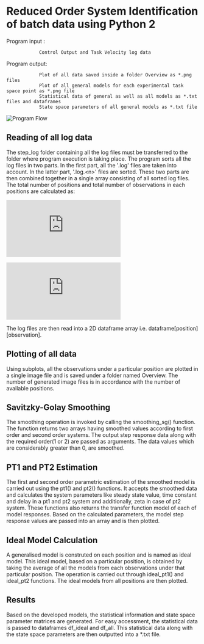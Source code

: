 # Reduced Order System Identification of batch data using Python 2 

Program input : 

                Control Output and Task Velocity log data

Program output: 

                Plot of all data saved inside a folder Overview as *.png files
                Plot of all general models for each experimental task space point as *.png file
                Statistical data of general as well as all models as *.txt files and dataframes
                State space parameters of all general models as *.txt file
 
![Program Flow](process_operation.png?raw=true "Title")


## Reading of all log data
The step_log folder containing all the log files must be transferred to the folder where program execution is taking place. The program sorts all the log files in two parts. In the first part, all the '.log' files are taken into account. In the latter part, '.log.\<n>' files are sorted. These two parts are then combined together in a single array consisting of all sorted log files.
The total number of positions and total number of observations in each positions are calculated as:

![equation](http://latex.codecogs.com/gif.latex?Positions%20%3D%20%5Csum%20%7B%27.log%27%7D) 

![equation](http://latex.codecogs.com/gif.latex?Observations%20%3D%20%5Cfrac%7B%5Csum%7B%27.log.%3Cn%3E%27%7D%20&plus;%20Positions%7D%7BPositions%7D)

The log files are then read into a 2D dataframe array i.e. dataframe[position][observation].

## Plotting of all data
Using subplots, all the observations under a particular position are plotted in a single image file and is saved under a folder named Overview. The number of generated image files is in accordance with the number of available positions.


## Savitzky-Golay Smoothing
The smoothing operation is invoked by calling the smoothing_sg() function.
The function returns two arrays having smoothed values according to first order and second order systems.
The output step response data along with the required order(1 or 2) are passed as arguments. 
The data values which are considerably greater than 0, are smoothed.  


## PT1 and PT2 Estimation
The first and second order parametric estimation of the smoothed model is carried out using the pt1() and pt2() functions.
It accepts the smoothed data and calculates the system parameters like steady state value, time constant and delay in a pt1 and pt2 
system and additionally, zeta in case of pt2 system. These functions also returns the transfer function model of each of model responses.
Based on the calculated parameters, the model step response values are passed into an array and is then plotted.


## Ideal Model Calculation
A generalised model is construted on each position and is named as ideal model. This ideal model, based on a particular position,
is obtained by taking the average of all the models from each observations under that particular position. The operation is carried 
out through ideal_pt1() and ideal_pt2 functions. The ideal models from all positions are then plotted.

## Results
Based on the developed models, the statistical information and state space parameter matrices are generated. For easy accessment, the 
statistical data is passed to dataframes df_ideal and df_all. This statistical data along with the state space parameters are then 
outputted into a *.txt file.

